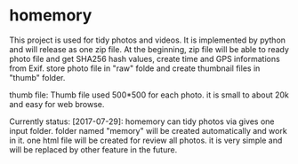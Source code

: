 # homemory
This project is used for tidy photos and videos.
It is implemented by python and will release as one zip file.
At the beginning, zip file will be able to ready photo file and get SHA256 hash values, create time and GPS informations from Exif.
store photo file in "raw" folde and create thumbnail files in "thumb" folder.

thumb file:
Thumb file used 500*500 for each photo. it is small to about 20k and easy for web browse.

Currently status:
[2017-07-29]:
homemory can tidy photos via gives one input folder. folder named "memory" will be created automatically and work in it.
one html file will be created for review all photos. it is very simple and will be replaced by other feature in the future.
